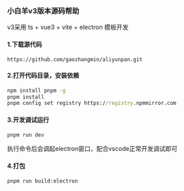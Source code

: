 ### 小白羊v3版本源码帮助

v3采用 ts + vue3 + vite + electron 模板开发

#### 1.下载源代码

```
https://github.com/gaozhangmin/aliyunpan.git
```

#### 2.打开代码目录，安装依赖

```cmd
npm install pnpm -g
pnpm install
pnpm config set registry https://registry.npmmirror.com
```

#### 3.开发调试运行

```cmd
pnpm run dev
```

执行命令后会调起electron窗口，配合vscode正常开发调试即可

#### 4.打包

```cmd
pnpm run build:electron
```
